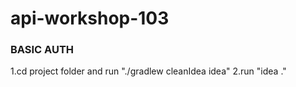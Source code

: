 # api-workshop-103

### BASIC AUTH
1.cd project folder and run "./gradlew cleanIdea idea"
2.run "idea ."
